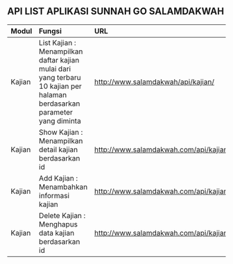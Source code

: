 ## API LIST APLIKASI SUNNAH GO SALAMDAKWAH

| Modul | Fungsi | URL | Parameter | Return Value |
| :--- | :--- | :--- | :--- | :--- |
| Kajian | List Kajian : Menampilkan daftar kajian mulai dari yang terbaru 10 kajian per halaman berdasarkan parameter yang diminta | http://www.salamdakwah/api/kajian/ | ``page={integer}, id_lokasi={int}, id_area={int}, kajian_ustadz_id={int}, kajian_tema={sting}, today={boolean}`` | ``{"results" : [{"kajian_id":1, "kajian_tema": "AAA"}]}`` |
| Kajian | Show Kajian : Menampilkan detail kajian berdasarkan id | http://www.salamdakwah.com/api/kajian/{id=integer} | - | JSON |
| Kajian | Add Kajian : Menambahkan informasi kajian | http://www.salamdakwah.com/api/kajian/store/ | - | JSON |
| Kajian | Delete Kajian : Menghapus data kajian berdasarkan id | http://www.salamdakwah.com/api/kajian/{id=integer}/delete | - | JSON |
